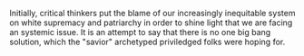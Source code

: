 Initially, critical thinkers put the blame of our increasingly inequitable system on white supremacy and patriarchy in order to shine light that we are facing an systemic issue. It is an attempt to say that there is no one big bang solution, which the "savior" archetyped priviledged folks were hoping for.